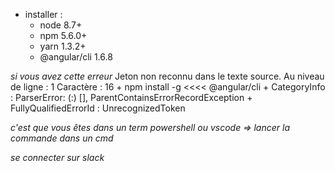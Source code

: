 * installer : 
   * node 8.7+
   * npm 5.6.0+ 
   * yarn 1.3.2+ 
   * @angular/cli 1.6.8

*si vous avez cette erreur*
    Jeton non reconnu dans le texte source.
    Au niveau de ligne : 1 Caractère : 16
    + npm install -g  <<<< @angular/cli
    + CategoryInfo          : ParserError: (:) [], ParentContainsErrorRecordException
    + FullyQualifiedErrorId : UnrecognizedToken

*c'est que vous êtes dans un term powershell ou vscode => lancer la commande dans un cmd*

*se connecter sur slack*

